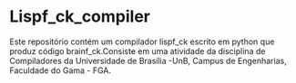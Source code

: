 # Lispf_ck_compiler
Este repositório contém um compilador lispf_ck escrito em python que produz código brainf_ck.Consiste em uma atividade da disciplina de Compiladores da Universidade de Brasília -UnB, Campus de Engenharias, Faculdade do Gama - FGA.
